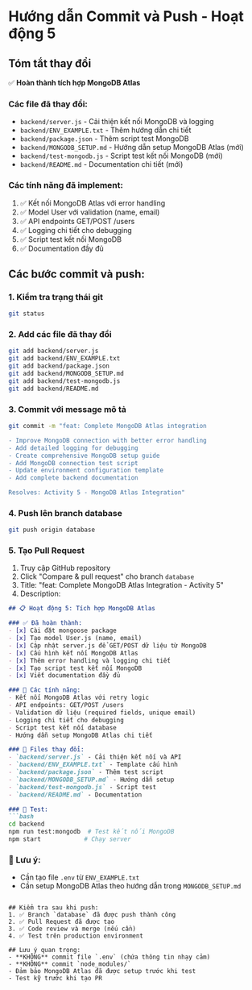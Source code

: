 # Hướng dẫn Commit và Push - Hoạt động 5

## Tóm tắt thay đổi
✅ **Hoàn thành tích hợp MongoDB Atlas**

### Các file đã thay đổi:
- `backend/server.js` - Cải thiện kết nối MongoDB và logging
- `backend/ENV_EXAMPLE.txt` - Thêm hướng dẫn chi tiết
- `backend/package.json` - Thêm script test MongoDB
- `backend/MONGODB_SETUP.md` - Hướng dẫn setup MongoDB Atlas (mới)
- `backend/test-mongodb.js` - Script test kết nối MongoDB (mới)
- `backend/README.md` - Documentation chi tiết (mới)

### Các tính năng đã implement:
1. ✅ Kết nối MongoDB Atlas với error handling
2. ✅ Model User với validation (name, email)
3. ✅ API endpoints GET/POST /users
4. ✅ Logging chi tiết cho debugging
5. ✅ Script test kết nối MongoDB
6. ✅ Documentation đầy đủ

## Các bước commit và push:

### 1. Kiểm tra trạng thái git
```bash
git status
```

### 2. Add các file đã thay đổi
```bash
git add backend/server.js
git add backend/ENV_EXAMPLE.txt
git add backend/package.json
git add backend/MONGODB_SETUP.md
git add backend/test-mongodb.js
git add backend/README.md
```

### 3. Commit với message mô tả
```bash
git commit -m "feat: Complete MongoDB Atlas integration

- Improve MongoDB connection with better error handling
- Add detailed logging for debugging
- Create comprehensive MongoDB setup guide
- Add MongoDB connection test script
- Update environment configuration template
- Add complete backend documentation

Resolves: Activity 5 - MongoDB Atlas Integration"
```

### 4. Push lên branch database
```bash
git push origin database
```

### 5. Tạo Pull Request
1. Truy cập GitHub repository
2. Click "Compare & pull request" cho branch `database`
3. Title: "feat: Complete MongoDB Atlas Integration - Activity 5"
4. Description:
```markdown
## 📋 Hoạt động 5: Tích hợp MongoDB Atlas

### ✅ Đã hoàn thành:
- [x] Cài đặt mongoose package
- [x] Tạo model User.js (name, email)
- [x] Cập nhật server.js để GET/POST dữ liệu từ MongoDB
- [x] Cấu hình kết nối MongoDB Atlas
- [x] Thêm error handling và logging chi tiết
- [x] Tạo script test kết nối MongoDB
- [x] Viết documentation đầy đủ

### 🔧 Các tính năng:
- Kết nối MongoDB Atlas với retry logic
- API endpoints: GET/POST /users
- Validation dữ liệu (required fields, unique email)
- Logging chi tiết cho debugging
- Script test kết nối database
- Hướng dẫn setup MongoDB Atlas chi tiết

### 📁 Files thay đổi:
- `backend/server.js` - Cải thiện kết nối và API
- `backend/ENV_EXAMPLE.txt` - Template cấu hình
- `backend/package.json` - Thêm test script
- `backend/MONGODB_SETUP.md` - Hướng dẫn setup
- `backend/test-mongodb.js` - Script test
- `backend/README.md` - Documentation

### 🧪 Test:
```bash
cd backend
npm run test:mongodb  # Test kết nối MongoDB
npm start            # Chạy server
```

### 📝 Lưu ý:
- Cần tạo file `.env` từ `ENV_EXAMPLE.txt`
- Cần setup MongoDB Atlas theo hướng dẫn trong `MONGODB_SETUP.md`
```

## Kiểm tra sau khi push:
1. ✅ Branch `database` đã được push thành công
2. ✅ Pull Request đã được tạo
3. ✅ Code review và merge (nếu cần)
4. ✅ Test trên production environment

## Lưu ý quan trọng:
- **KHÔNG** commit file `.env` (chứa thông tin nhạy cảm)
- **KHÔNG** commit `node_modules/`
- Đảm bảo MongoDB Atlas đã được setup trước khi test
- Test kỹ trước khi tạo PR

